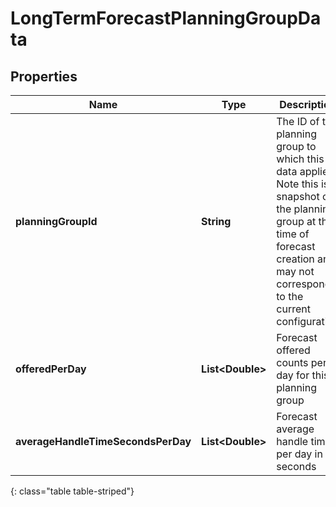 # LongTermForecastPlanningGroupData


## Properties

| Name | Type | Description | Notes |
| ------------ | ------------- | ------------- | ------------- |
| **planningGroupId** | **String** | The ID of the planning group to which this data applies. Note this is a snapshot of the planning group at the time of forecast creation and may not correspond to the current configuration |  |
| **offeredPerDay** | **List&lt;Double&gt;** | Forecast offered counts per day for this planning group |  |
| **averageHandleTimeSecondsPerDay** | **List&lt;Double&gt;** | Forecast average handle time per day in seconds |  |
{: class="table table-striped"}



